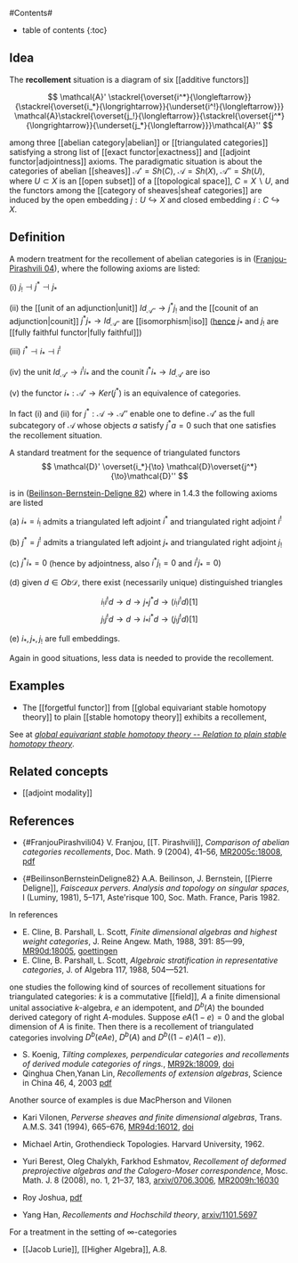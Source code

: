 
#Contents#
* table of contents
{:toc}


## Idea

The __recollement__ situation is a diagram of six [[additive functors]] 

$$
  \mathcal{A}' 
    \stackrel{\overset{i^*}{\longleftarrow}}{\stackrel{\overset{i_*}{\longrightarrow}}{\underset{i^!}{\longleftarrow}}}
  \mathcal{A}\stackrel{\overset{j_!}{\longleftarrow}}{\stackrel{\overset{j^*}{\longrightarrow}}{\underset{j_*}{\longleftarrow}}}\mathcal{A}''
$$

among three [[abelian category|abelian]] or [[triangulated categories]] satisfying a strong list of [[exact functor|exactness]] and [[adjoint functor|adjointness]] axioms. The paradigmatic situation is about the categories of abelian [[sheaves]] $\mathcal{A}' = Sh(C)$, $\mathcal{A} = Sh(X)$, $\mathcal{A}'' = Sh(U)$, where $U\subset X$ is an [[open subset]] of a [[topological space]], $C = X\backslash U$, and the functors among the [[category of sheaves|sheaf categories]] are induced by the open embedding $j:U\hookrightarrow X$ and closed embedding $i:C\hookrightarrow X$. 

## Definition

A modern treatment for the recollement of abelian categories is in ([Franjou-Pirashvili 04](#FranjouPirashvili04)), where the following axioms are listed:

(i) $j_!\dashv j^*\dashv j_*$ 

(ii) the [[unit of an adjunction|unit]] $Id_{\mathcal{A}''}\to j^* j_!$ and the [[counit of an adjunction|counit]] $j^* j_*\to Id_{\mathcal{A}''}$ are [[isomorphism|iso]] ([hence](adjoint%20functor#FullyFaithfulAndInvertibleAdjoints) $j_\ast$ and $j_!$ are [[fully faithful functor|fully faithful]])

(iii) $i^*\dashv i_*\dashv i^!$

(iv) the unit $Id_{\mathcal{A}'}\to i^! i_*$ and the counit $i^* i_*\to Id_{\mathcal{A}'}$ are iso

(v) the functor $i_*:\mathcal{A}'\to Ker(j^*)$ is an equivalence of categories.

In fact (i) and (ii) for $j^*:\mathcal{A}\to\mathcal{A}''$ enable one to define $\mathcal{A}'$ as the full subcategory of $\mathcal{A}$ whose objects $a$ satisfy $j^* a = 0$ such that one satisfies the recollement situation. 

A standard treatment for the sequence of triangulated functors
$$
  \mathcal{D}' 
   \overset{i_*}{\to}
  \mathcal{D}\overset{j^*}{\to}\mathcal{D}''
$$

is in ([Beilinson-Bernstein-Deligne 82](#BeilinsonBernsteinDeligne82)) where in 1.4.3 the following axioms are listed 

(a) $i_* = i_!$ admits a triangulated left adjoint $i^*$ and triangulated right adjoint $i^!$

(b) $j^* = j^!$ admits a triangulated left adjoint $j_*$ and triangulated right adjoint $j_!$

(c) $j^* i_* = 0$ (hence by adjointness, also $i^*j_! = 0$ and $i^! j_*=0$)

(d) given $d\in Ob{\mathcal{D}}$, there exist (necessarily unique) distinguished triangles

$$
i_! i^! d \to d\to j_* j^* d\to (i_! i^! d) [1]
$$
$$
j_! j^! d \to d\to i_* i^* d\to (j_! j^! d) [1]
$$

(e) $i_*, j_*, j_!$ are full embeddings.

Again in good situations, less data is needed to provide the recollement. 

## Examples

* The [[forgetful functor]] from [[global equivariant stable homotopy theory]] to plain [[stable homotopy theory]] exhibits a recollement,

See at _[global equivariant stable homotopy theory -- Relation to plain stable homotopy theory](global+equivariant+stable+homotopy+theory#RelationToPlainStableHomotopyTheory)_.

## Related concepts

* [[adjoint modality]]

## References

* {#FranjouPirashvili04} V. Franjou, [[T. Pirashvili]], _Comparison of abelian categories recollements_, Doc. Math. 9 (2004), 41&#8211;56, [MR2005c:18008](http://www.ams.org/mathscinet-getitem?mr=2054979), [pdf](http://www.math.uni-bielefeld.de/documenta/vol-09/03.pdf)

* {#BeilinsonBernsteinDeligne82} A.A. Beilinson, J. Bernstein, [[Pierre Deligne]], _Faisceaux pervers. Analysis and topology on singular spaces_, I (Luminy, 1981), 5&#8211;171, Aste'risque 100, Soc. Math. France, Paris 1982.


In references

* E. Cline, B. Parshall, L. Scott, _Finite dimensional algebras and highest weight categories_, J. Reine Angew. Math, 1988, 391: 85&#8212;99, [MR90d:18005](http://www.ams.org/mathscinet-getitem?mr=961165), [goettingen](http://resolver.sub.uni-goettingen.de/purl?GDZPPN002205971)
* E. Cline, B. Parshall, L. Scott, _Algebraic stratification in representative categories_, J. of Algebra 117, 1988, 504&#8212;521.

one studies the following kind of sources of recollement situations for triangulated categories: $k$ is a commutative [[field]], $A$ a finite dimensional unital associative $k$-algebra, $e$ an idempotent, and $D^b(A)$ the bounded derived category of right $A$-modules. Suppose $eA(1-e) = 0$ and the global dimension of $A$ is finite. Then there is a recollement of triangulated categories involving $D^b(eAe)$, $D^b(A)$ and $D^b((1-e)A(1-e))$. 

* S. Koenig, _Tilting complexes, perpendicular categories and recollements of derived module categories of rings._, [MR92k:18009](http://www.ams.org/mathscinet-getitem?mr=1124785), <a href="http://dx.doi.org/10.1016/0022-4049(91)90029-2">doi</a>
* Qinghua Chen,Yanan Lin, _Recollements of extension algebras_, Science in China 46, 4, 2003 [pdf](http://www.springerlink.com/content/h185372128726855/fulltext.pdf)

Another source of examples is due MacPherson and Vilonen

* Kari Vilonen, _Perverse sheaves and finite dimensional algebras_, Trans.
A.M.S. 341 (1994), 665&#8211;676, [MR94d:16012](http://www.ams.org/mathscinet-getitem?mr=1135104), [doi](http://dx.doi.org/10.2307/2154577)

* Michael Artin, Grothendieck Topologies. Harvard University, 1962. 
* Yuri Berest, Oleg Chalykh, Farkhod Eshmatov, _Recollement of deformed preprojective algebras and the Calogero-Moser correspondence_, Mosc. Math. J. 8 (2008), no. 1, 21&#8211;37, 183, [arxiv/0706.3006](http://arxiv.org/abs/0706.3006), [MR2009h:16030](http://www.ams.org/mathscinet-getitem?mr=2422265)
* Roy Joshua, [pdf](http://www.math.osu.edu/~joshua.1/GV.pdf)
* Yang Han, _Recollements and Hochschild theory_, [arxiv/1101.5697](http://arxiv.org/abs/1101.5697)

For a treatment in the setting of $\infty$-categories

* [[Jacob Lurie]], [[Higher Algebra]], A.8.
